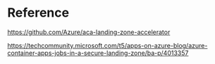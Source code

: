 # Reference 
https://github.com/Azure/aca-landing-zone-accelerator

https://techcommunity.microsoft.com/t5/apps-on-azure-blog/azure-container-apps-jobs-in-a-secure-landing-zone/ba-p/4013357
